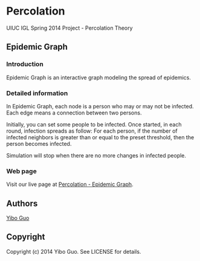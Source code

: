 Percolation
===========

UIUC IGL Spring 2014 Project - Percolation Theory

## Epidemic Graph

### Introduction

Epidemic Graph is an interactive graph modeling the spread of epidemics.

### Detailed information

In Epidemic Graph, each node is a person who may or may not be infected. Each edge means a connection between two persons.

Initially, you can set some people to be infected. Once started, in each round, infection spreads as follow: For each person, if the number of infected neighbors is greater than or equal to the preset threshold, then the person becomes infected.

Simulation will stop when there are no more changes in infected people.

### Web page

Visit our live page at [Percolation - Epidemic Graph](http://nilyibo.github.io/Percolation/).

## Authors

[Yibo Guo](https://github.com/nilyibo)

## Copyright

Copyright (c) 2014 Yibo Guo. See LICENSE for details.
